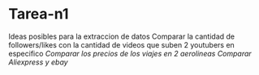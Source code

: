 # Tarea-n1
Ideas posibles para la extraccion de datos
Comparar la cantidad de followers/likes con la cantidad de videos que suben 2 youtubers en especifico
*Comparar los precios de los viajes en 2 aerolineas*
_Comparar Aliexpress y ebay_

